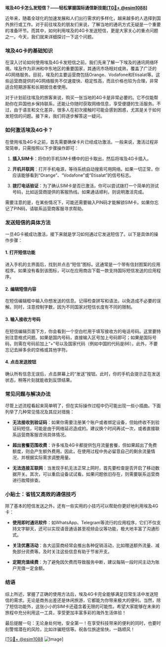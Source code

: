 **埃及4G卡怎么发短信？——轻松掌握国际通信新技能[[TG💪+ @esim1088](https://t.me/s/esim1088)]**

近年来，随着全球化的加速发展和人们出行需求的多样化，越来越多的人选择到国外旅行或工作。对于前往埃及的朋友们来说，了解当地的通讯方式无疑是一个重要的准备环节。而其中，如何利用埃及的4G卡发送短信，更是大家关心的重点问题之一。今天，我们就来详细探讨一下这个问题。

### 埃及4G卡的基础知识

在深入讨论如何使用埃及4G卡发短信之前，我们先来了解一下埃及的通讯网络环境。埃及作为非洲和中东地区的重要国家，其通讯市场相对成熟，覆盖了广泛的4G网络服务。目前，埃及的主要运营商包括Orange、Vodafone和Etisalat等。这些运营商提供的4G网络服务不仅速度快、稳定性高，而且价格也较为合理，非常适合短期游客和长期居住者使用。

对于计划前往埃及的旅客来说，购买一张当地的4G卡是非常必要的。它不仅能帮助你在异国他乡保持联系，还能让你随时获取网络信息，享受便捷的生活服务。不过，由于语言和文化差异，很多人在初次接触时可能会感到困惑，尤其是关于如何发短信的问题。接下来，我们将逐步解答这一疑问。

### 如何激活埃及4G卡？

在使用埃及4G卡之前，首先需要确保卡片已经成功激活。一般来说，激活过程非常简单，只需按照以下步骤操作即可：

1. **插入SIM卡**：将你的手机SIM卡槽中的旧卡取出，然后将埃及4G卡插入。
   
2. **开机并联网**：打开手机电源，等待系统自动搜索可用网络。如果一切正常，你应该能够看到“Orange”、“Vodafone”或“Etisalat”的信号标志。

3. **拨打电话验证**：为了确认SIM卡是否已激活，你可以尝试拨打一个简单的测试号码，比如运营商提供的客服热线。如果通话顺利，则说明激活完成。

需要注意的是，在某些情况下，可能还需要输入PIN码才能解锁SIM卡。如果你忘记了PIN码，请联系运营商客服寻求帮助。

### 发送短信的具体方法

一旦4G卡被成功激活，接下来就是学习如何通过它发送短信了。以下是具体的操作步骤：

#### 1. 打开短信功能
进入手机的主界面后，找到并点击“短信”图标。这通常是一个带有信封图案的应用程序。如果没有看到该图标，可以在应用商店下载一款支持国际短信发送的应用程序。

#### 2. 编辑短信内容
在短信编辑框中输入你想发送的信息。记得检查拼写和语法，以免造成不必要的误解。同时，注意控制字数，因为不同国家对短信长度有不同的限制。

#### 3. 输入接收方号码
在短信编辑页面下方，你会看到一个空白栏用于填写接收方的电话号码。这里要特别注意格式问题。如果是国内号码，直接输入区号加上号码即可；如果是国际号码，则需在号码前加上“+”号以及国家代码（例如中国的代码是86）。此外，不要忘记去掉多余的空格或其他字符。

#### 4. 点击发送按钮
确认所有信息无误后，点击屏幕上的“发送”按钮。此时，你的手机会提示正在发送状态，稍等片刻就能收到反馈结果。

### 常见问题与解决办法

尽管上述流程看起来简单明了，但在实际操作过程中仍可能出现一些小插曲。下面列举了几种常见情况及其应对措施：

- **无法接收到验证码**：如果你需要注册某个账户或者绑定设备，但始终收不到验证码短信，可能是由于网络延迟造成的。建议换个时间再试一次，或者直接联系运营商客服咨询具体情况。
  
- **超出套餐范围收费**：许多埃及4G卡都提供包月流量套餐，但如果超出了免费额度，则会产生额外费用。因此，在使用过程中务必留意自己的剩余流量情况，并根据实际需求调整用量。

- **无法连接互联网**：当发现手机无法正常上网时，首先要检查是否开启了移动数据开关。其次，可以重启设备试试看。如果问题依旧存在，则需要联系运营商进行故障排查。

### 小贴士：省钱又高效的通信技巧

除了基本的短信发送之外，还有一些实用的小技巧可以帮助你更好地利用埃及4G卡：

- **使用即时通讯软件**：如WhatsApp、Telegram等流行的应用程序，它们不仅支持文字聊天，还可以实现语音通话甚至视频会议等功能，极大地丰富了沟通形式。
  
- **关注优惠活动**：各大运营商经常会推出各种促销活动，比如赠送额外流量、减免部分资费等。及时关注这些信息有助于节省开支。

- **定期充值续费**：为了避免因欠费而导致服务中断，建议每隔一段时间主动为账户充值一定金额。

### 结语

综上所述，掌握了正确的使用方法后，埃及4G卡完全能够满足日常生活中发送短信的需求。无论是商务出差还是休闲旅游，它都能为你带来极大的便利。当然，除了短信功能外，这张小小的SIM卡还蕴含着无限的可能性。希望大家能够在未来的旅程中充分利用这一工具，享受更加丰富多彩的海外生活体验！

最后提醒一句：无论身处何地，安全第一！在享受科技带来的便利的同时，也要时刻警惕潜在的风险，比如诈骗短信等。祝各位旅途愉快，一路顺风！

[[TG💪+ @esim1088](https://t.me/s/esim1088) ![Image](https://i.postimg.cc/4NQfJmqS/Snipaste-2025-05-13-00-14-12.png)]